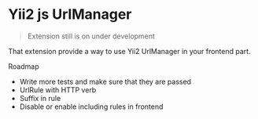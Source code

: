 # Yii2 js UrlManager
> Extension still is on under development

That extension provide a way to use Yii2 UrlManager in your frontend part.

Roadmap
* Write more tests and make sure that they are passed
* UrlRule with HTTP verb
* Suffix in rule
* Disable or enable including rules in frontend
